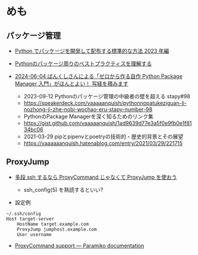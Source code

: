 # めも

## パッケージ管理

- [Python でパッケージを開発して配布する標準的な方法 2023 年編](https://qiita.com/propella/items/5cd89caee6379920d889)

- [Pythonのパッケージ周りのベストプラクティスを理解する](https://www.m3tech.blog/entry/python-packaging)

- [2024-06-04 ばんくしさんによる「ゼロから作る自作 Python Package Manager 入門」がほんとよい！ 写経を積みます](https://nikkie-ftnext.hatenablog.com/entry/vaaaaanquish-python-package-manager-diy-introduction-is-awesome)
  - 2023-09-12 Pythonのパッケージ管理の中級者の壁を超える stapy#98
  - https://speakerdeck.com/vaaaaanquish/pythonnopatukeziguan-li-nozhong-ji-zhe-nobi-wochao-eru-stapy-number-98
  - PythonのPackage Managerを深く知るためのリンク集
  - https://gist.github.com/vaaaaanquish/1ad9639d77e3a5f0e9fb0e1f8134bc06
  - 2021-03-29 pipとpipenvとpoetryの技術的・歴史的背景とその展望
  - https://vaaaaaanquish.hatenablog.com/entry/2021/03/29/221715

## ProxyJump

- [多段 ssh するなら ProxyCommand じゃなくて ProxyJump を使おう](https://zenn.dev/kariya_mitsuru/articles/ed76b4b27ac0fc)
  - ssh_config(5) を熟読するといい?

- 設定例

``` text
~/.ssh/config
Host target-server
    HostName target.example.com
    ProxyJump jumphost.example.com
    User username
```

- [ProxyCommand support — Paramiko documentation](https://docs.paramiko.org/en/stable/api/proxy.html)
